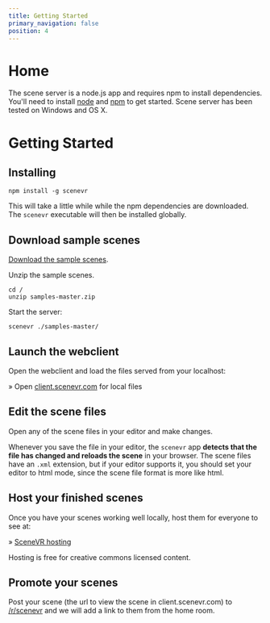```yaml
---
title: Getting Started
primary_navigation: false
position: 4
---
```


# Home

The scene server is a node.js app and requires npm to install dependencies. You'll need to install [node](//nodejs.org) and [npm](//npmjs.org) to get started. Scene server has been tested on Windows and OS X.

# Getting Started 

## Installing

    npm install -g scenevr

This will take a little while while the npm dependencies are downloaded. The `scenevr` executable will then be installed globally.

## Download sample scenes

[Download the sample scenes](https://github.com/scenevr/samples/archive/master.zip).

Unzip the sample scenes.

    cd / 
    unzip samples-master.zip 

Start the server:

    scenevr ./samples-master/

## Launch the webclient

Open the webclient and load the files served from your localhost:

&raquo; Open [client.scenevr.com](http://client.scenevr.com/?connect=localhost:8080/hello.xml) for local files

## Edit the scene files

Open any of the scene files in your editor and make changes. 

Whenever you save the file in your editor, the `scenevr` app **detects that the file has changed and reloads the scene** in your browser. The scene files have an `.xml` extension, but if your editor supports it, you should set your editor to html mode, since the scene file format is more like html. 

## Host your finished scenes

Once you have your scenes working well locally, host them for everyone to see at:

&raquo; [SceneVR hosting](//scenevr.hosting)

Hosting is free for creative commons licensed content.

## Promote your scenes

Post your scene (the url to view the scene in client.scenevr.com) to [/r/scenevr](//reddit.com/r/scenevr) and we will add a link to them from the home room.
